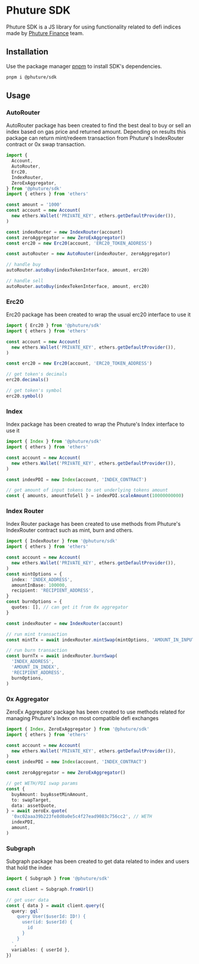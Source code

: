# Phuture SDK

Phuture SDK is a JS library for using functionality related to defi indices made by [Phuture Finance](https://www.phuture.finance/) team.

## Installation

Use the package manager [pnpm](https://pnpm.io/) to install SDK's dependencies.

```sh
pnpm i @phuture/sdk
```

## Usage

### AutoRouter

AutoRouter package has been created to find the best deal to buy or sell an index based on gas price and returned amount. Depending on results this package can return mint/redeem transaction from Phuture's IndexRouter contract or 0x swap transaction.

```typescript
import {
  Account,
  AutoRouter,
  Erc20,
  IndexRouter,
  ZeroExAggregator,
} from '@phuture/sdk'
import { ethers } from 'ethers'

const amount = '1000'
const account = new Account(
  new ethers.Wallet('PRIVATE_KEY', ethers.getDefaultProvider()),
)

const indexRouter = new IndexRouter(account)
const zeroAggregator = new ZeroExAggregator()
const erc20 = new Erc20(account, 'ERC20_TOKEN_ADDRESS')

const autoRouter = new AutoRouter(indexRouter, zeroAggregator)

// handle buy
autoRouter.autoBuy(indexTokenInterface, amount, erc20)

// handle sell
autoRouter.autoBuy(indexTokenInterface, amount, erc20)
```

### Erc20

Erc20 package has been created to wrap the usual erc20 interface to use it

```typescript
import { Erc20 } from '@phuture/sdk'
import { ethers } from 'ethers'

const account = new Account(
  new ethers.Wallet('PRIVATE_KEY', ethers.getDefaultProvider()),
)

const erc20 = new Erc20(account, 'ERC20_TOKEN_ADDRESS')

// get token's decimals
erc20.decimals()

// get token's symbol
erc20.symbol()
```

### Index

Index package has been created to wrap the Phuture's Index interface to use it

```typescript
import { Index } from '@phuture/sdk'
import { ethers } from 'ethers'

const account = new Account(
  new ethers.Wallet('PRIVATE_KEY', ethers.getDefaultProvider()),
)

const indexPDI = new Index(account, 'INDEX_CONTRACT')

// get amount of input tokens to set underlying tokens amount
const { amounts, amountToSell } = indexPDI.scaleAmount(10000000000)
```

### Index Router

Index Router package has been created to use methods from Phuture's IndexRouter contract such as mint, burn and others.

```typescript
import { IndexRouter } from '@phuture/sdk'
import { ethers } from 'ethers'

const account = new Account(
  new ethers.Wallet('PRIVATE_KEY', ethers.getDefaultProvider()),
)
const mintOptions = {
  index: 'INDEX_ADDRESS',
  amountInBase: 100000,
  recipient: 'RECIPIENT_ADDRESS',
}
const burnOptions = {
  quotes: [], // can get it from 0x aggregator
}

const indexRouter = new IndexRouter(account)

// run mint transaction
const mintTx = await indexRouter.mintSwap(mintOptions, 'AMOUNT_IN_INPUT_TOKEN')

// run burn transaction
const burnTx = await indexRouter.burnSwap(
  'INDEX_ADDRESS',
  'AMOUNT_IN_INDEX',
  'RECIPIENT_ADDRESS',
  burnOptions,
)
```

### 0x Aggregator

ZeroEx Aggregator package has been created to use methods related for managing Phuture's Index on most compatible defi exchanges

```typescript
import { Index, ZeroExAggregator } from '@phuture/sdk'
import { ethers } from 'ethers'

const account = new Account(
  new ethers.Wallet('PRIVATE_KEY', ethers.getDefaultProvider()),
)
const indexPDI = new Index(account, 'INDEX_CONTRACT')

const zeroAggregator = new ZeroExAggregator()

// get WETH/PDI swap params
const {
  buyAmount: buyAssetMinAmount,
  to: swapTarget,
  data: assetQuote,
} = await zeroEx.quote(
  '0xc02aaa39b223fe8d0a0e5c4f27ead9083c756cc2', // WETH
  indexPDI,
  amount,
)
```

### Subgraph

Subgraph package has been created to get data related to index and users that hold the index

```typescript
import { Subgraph } from '@phuture/sdk'

const client = Subgraph.fromUrl()

// get user data
const { data } = await client.query({
  query: gql`
    query User($userId: ID!) {
      user(id: $userId) {
        id
      }
    }
  `,
  variables: { userId },
})
```

